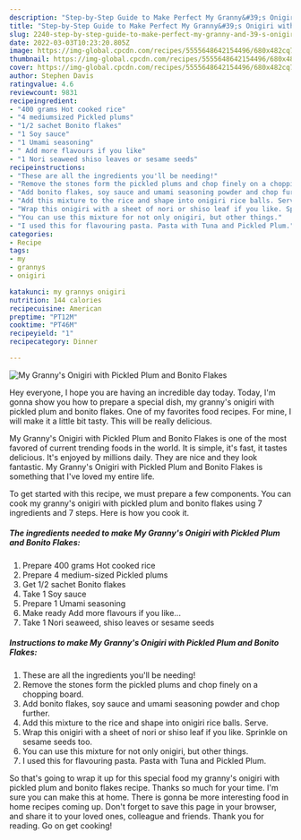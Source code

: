 ```yaml
---
description: "Step-by-Step Guide to Make Perfect My Granny&#39;s Onigiri with Pickled Plum and Bonito Flakes"
title: "Step-by-Step Guide to Make Perfect My Granny&#39;s Onigiri with Pickled Plum and Bonito Flakes"
slug: 2240-step-by-step-guide-to-make-perfect-my-granny-and-39-s-onigiri-with-pickled-plum-and-bonito-flakes
date: 2022-03-03T10:23:20.805Z
image: https://img-global.cpcdn.com/recipes/5555648642154496/680x482cq70/my-grannys-onigiri-with-pickled-plum-and-bonito-flakes-recipe-main-photo.jpg
thumbnail: https://img-global.cpcdn.com/recipes/5555648642154496/680x482cq70/my-grannys-onigiri-with-pickled-plum-and-bonito-flakes-recipe-main-photo.jpg
cover: https://img-global.cpcdn.com/recipes/5555648642154496/680x482cq70/my-grannys-onigiri-with-pickled-plum-and-bonito-flakes-recipe-main-photo.jpg
author: Stephen Davis
ratingvalue: 4.6
reviewcount: 9831
recipeingredient:
- "400 grams Hot cooked rice"
- "4 mediumsized Pickled plums"
- "1/2 sachet Bonito flakes"
- "1 Soy sauce"
- "1 Umami seasoning"
- " Add more flavours if you like"
- "1 Nori seaweed shiso leaves or sesame seeds"
recipeinstructions:
- "These are all the ingredients you'll be needing!"
- "Remove the stones form the pickled plums and chop finely on a chopping board."
- "Add bonito flakes, soy sauce and umami seasoning powder and chop further."
- "Add this mixture to the rice and shape into onigiri rice balls. Serve."
- "Wrap this onigiri with a sheet of nori or shiso leaf if you like. Sprinkle on sesame seeds too."
- "You can use this mixture for not only onigiri, but other things."
- "I used this for flavouring pasta. Pasta with Tuna and Pickled Plum."
categories:
- Recipe
tags:
- my
- grannys
- onigiri

katakunci: my grannys onigiri 
nutrition: 144 calories
recipecuisine: American
preptime: "PT12M"
cooktime: "PT46M"
recipeyield: "1"
recipecategory: Dinner

---
```



![My Granny's Onigiri with Pickled Plum and Bonito Flakes](https://img-global.cpcdn.com/recipes/5555648642154496/680x482cq70/my-grannys-onigiri-with-pickled-plum-and-bonito-flakes-recipe-main-photo.jpg)

Hey everyone, I hope you are having an incredible day today. Today, I'm gonna show you how to prepare a special dish, my granny's onigiri with pickled plum and bonito flakes. One of my favorites food recipes. For mine, I will make it a little bit tasty. This will be really delicious.

My Granny's Onigiri with Pickled Plum and Bonito Flakes is one of the most favored of current trending foods in the world. It is simple, it's fast, it tastes delicious. It's enjoyed by millions daily. They are nice and they look fantastic. My Granny's Onigiri with Pickled Plum and Bonito Flakes is something that I've loved my entire life.




To get started with this recipe, we must prepare a few components. You can cook my granny's onigiri with pickled plum and bonito flakes using 7 ingredients and 7 steps. Here is how you cook it.

<!--inarticleads1-->

##### The ingredients needed to make My Granny's Onigiri with Pickled Plum and Bonito Flakes:

1. Prepare 400 grams Hot cooked rice
1. Prepare 4 medium-sized Pickled plums
1. Get 1/2 sachet Bonito flakes
1. Take 1 Soy sauce
1. Prepare 1 Umami seasoning
1. Make ready  Add more flavours if you like...
1. Take 1 Nori seaweed, shiso leaves or sesame seeds




<!--inarticleads2-->

##### Instructions to make My Granny's Onigiri with Pickled Plum and Bonito Flakes:

1. These are all the ingredients you'll be needing!
1. Remove the stones form the pickled plums and chop finely on a chopping board.
1. Add bonito flakes, soy sauce and umami seasoning powder and chop further.
1. Add this mixture to the rice and shape into onigiri rice balls. Serve.
1. Wrap this onigiri with a sheet of nori or shiso leaf if you like. Sprinkle on sesame seeds too.
1. You can use this mixture for not only onigiri, but other things.
1. I used this for flavouring pasta. Pasta with Tuna and Pickled Plum.




So that's going to wrap it up for this special food my granny's onigiri with pickled plum and bonito flakes recipe. Thanks so much for your time. I'm sure you can make this at home. There is gonna be more interesting food in home recipes coming up. Don't forget to save this page in your browser, and share it to your loved ones, colleague and friends. Thank you for reading. Go on get cooking!
